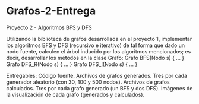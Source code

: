 # Grafos-2-Entrega
Proyecto 2 - Algoritmos BFS y DFS

Utilizando la biblioteca de grafos desarrollada en el proyecto 1, implementar los algoritmos BFS y DFS (recursivo e iterativo) de tal forma que dado un nodo fuente, calculen el árbol inducido por los algoritmos mencionados; es decir, desarrollar los métodos en la clase Grafo:
Grafo BFS(Nodo s) { ... }
Grafo DFS_R(Nodo s) { ... }
Grafo DFS_I(Nodo s) { ... }

Entregables:
Código fuente.
Archivos de grafos generados. Tres por cada generador aleatorio (con 30, 100 y 500 nodos).
Archivos de grafos calculados. Tres por cada grafo generado (un BFS y dos DFS).
Imágenes de la visualización de cada grafo (generados y calculados).
